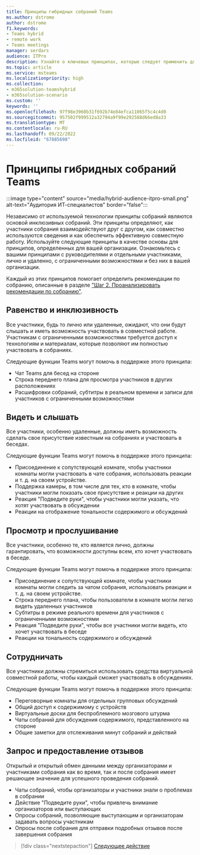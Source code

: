 ```yaml
---
title: Принципы гибридных собраний Teams
ms.author: dstrome
author: dstrome
f1.keywords:
- Teams hybrid
- remote work
- Teams meetings
manager: serdars
audience: ITPro
description: Узнайте о ключевых принципах, которые следует применить для создания инклюзивного Комнаты Teams собраний.
ms.topic: article
ms.service: msteams
ms.localizationpriority: high
ms.collection:
- m365solution-teamshybrid
- m365solution-scenario
ms.custom: ''
keywords: ''
ms.openlocfilehash: 97f98e3960b31f692b74e84efca11065f5c4c4d0
ms.sourcegitcommit: 957502f999512a32794a9f99e292588d66ed8a33
ms.translationtype: MT
ms.contentlocale: ru-RU
ms.lasthandoff: 09/22/2022
ms.locfileid: "67885698"
---
```

# <a name="teams-hybrid-meeting-principles"></a>Принципы гибридных собраний Teams

:::image type="content" source="media/hybrid-audience-itpro-small.png" alt-text="Аудитория ИТ-специалистов" border="false":::

Независимо от используемой технологии принципы собраний являются основой инклюзивных собраний. Эти принципы определяют, как участники собрания взаимодействуют друг с другом, как совместно используются сведения и как обеспечить эффективную совместную работу. Используйте следующие принципы в качестве основы для принципов, определенных для вашей организации. Ознакомьтесь с вашими принципами с руководителями и отдельными участниками, лично и удаленно, с ограниченными возможностями и без них в вашей организации.

Каждый из этих принципов помогает определить рекомендации по собранию, описанные в разделе ["Шаг 2. Проанализировать рекомендации по собранию"](hybrid-meetings-educate-participants.md).

## <a name="equality-and-inclusivity"></a>Равенство и инклюзивность

Все участники, будь то  лично или удаленные, ожидают, что они будут слышать и иметь возможность участвовать в совместной работе. Участникам с ограниченными возможностями требуется доступ к технологиям и материалам, которые позволяют им полностью участвовать в собраниях.

Следующие функции Teams могут помочь в поддержке этого принципа:

* Чат Teams для бесед на стороне
* Строка переднего плана для просмотра участников в других расположениях
* Расшифровки собраний, субтитры в реальном времени и записи для участников с ограниченными возможностями

## <a name="be-seen-and-heard"></a>Видеть и слышать

Все участники, особенно удаленные, должны иметь возможность сделать свое присутствие известным на собраниях и участвовать в беседах.

Следующие функции Teams могут помочь в поддержке этого принципа:

* Присоединение к сопутствующей комнате, чтобы участники комнаты могли участвовать в чате собрания, использовать реакции и т. д. на своем устройстве.
* Поддержка камеры, в том числе для тех, кто в комнате, чтобы участники могли показать свое присутствие и реакции на других
* Реакция "Подведите руки", чтобы участники могли указать, что хотят участвовать в обсуждении
* Реакции на отображение тональности содержимого и обсуждений

## <a name="see-and-listen"></a>Просмотр и прослушивание

Все участники, особенно те, кто является лично, должны гарантировать, что возможности доступны всем, кто хочет участвовать в беседе.

Следующие функции Teams могут помочь в поддержке этого принципа:

* Присоединение к сопутствующей комнате, чтобы участники комнаты могли следить за чатом собрания, использовать реакции и т. д. на своем устройстве.
* Строка переднего плана, чтобы пользователи в комнате могли легко видеть удаленных участников
* Субтитры в режиме реального времени для участников с ограниченными возможностями
* Реакция "Подведите руки", чтобы все участники могли видеть, кто хочет участвовать в беседе
* Реакции на тональность содержимого и обсуждений

## <a name="collaborate"></a>Сотрудничать

Все участники должны стремиться использовать средства виртуальной совместной работы, чтобы каждый сможет участвовать в обсуждениях.

Следующие функции Teams могут помочь в поддержке этого принципа:

* Переговорные комнаты для отдельных групповых обсуждений
* Общий доступ к содержимому с устройств
* Виртуальные доски для беспроблемного мозгового штурма
* Чаты собраний для обсуждения содержимого, представленного на стороне
* Общие заметки для отслеживания минут собраний и действий

## <a name="request-and-provide-feedback"></a>Запрос и предоставление отзывов

Открытый и открытый обмен данными между организаторами и участниками собрания как во время, так и после собрания имеет решающее значение для успешного проведения собраний.

* Чаты собраний, чтобы организаторы и участники знали о проблемах в собрании
* Действие "Подведите руки", чтобы привлечь внимание организаторов или выступающих
* Опросы собраний, позволяющие выступающим и организаторам задавать вопросы участникам
* Опросы после собрания для отправки подробных отзывов после завершения собрания

> [!div class="nextstepaction"]
> [Следующее действие](hybrid-meetings-features.md)
